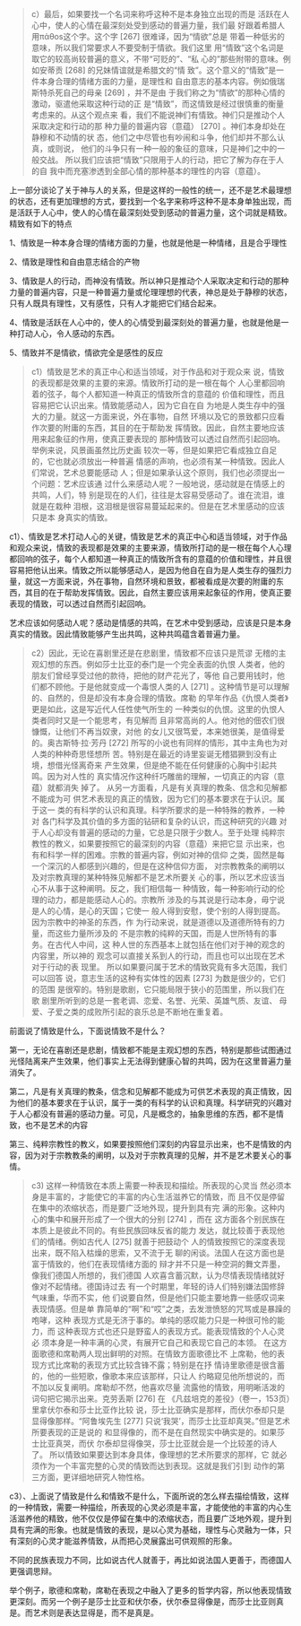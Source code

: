 <blockquote data-pid="6ZSsEBeY">c）最后，如果要找⼀个名词来称呼这种不是本⾝独⽴出现的⽽是 活跃在⼈⼼中，使⼈的⼼情在最深刻处受到感动的普遍⼒量，我们最 好跟着希腊⼈⽤πἀθοs这个字。这个字 [267] 很难译，因为“情欲”总是 带着⼀种低劣的意味，所以我们常要求⼈不要受制于情欲。我们这⾥ ⽤“情致”这个名词是取它的较⾼尚较普遍的意义，不带“可贬的”、“私 ⼼的”那些附带的意味。例如安蒂贡 [268] 的兄妹情谊就是希腊⽂的“情 致”。这个意义的“情致”是⼀件本⾝合理的情绪⽅⾯的⼒量，是理性和 ⾃由意志的基本内容。例如俄瑞斯特杀死⾃⼰的⺟亲 [269] ，并不是由 于我们称之为“情欲”的那种⼼情的激动，驱遣他采取这种⾏动的正 是“情致”，⽽这情致是经过很慎重的衡量考虑来的。从这个观点来 看，我们不能说神们有情致。神们只是推动个⼈采取决定和⾏动的那 种⼒量的普遍内容（意蕴） [270] 。神们本⾝却处在静穆和不动情的状 态，他们之中尽管也有吵闹和⽃争，他们却并不那么认真，或则说， 他们的⽃争只有⼀种⼀般的象征的意味，只是神们之中的⼀般交战。 所以我们应该把“情致”只限⽤于⼈的⾏动，把它了解为存在于⼈的⾃ 我中⽽充塞渗透到全部⼼情的那种基本的理性的内容（意蕴）。</blockquote><p data-pid="4SvyTK7X">上一部分谈论了关于神与人的关系，但是这样的一般性的统一，还不是艺术最理想的状态，还有更加理想的方式，要找到一个名字来称呼这种不是本身单独出现，而是活跃于人心中，使人的心情在最深刻处受到感动的普遍力量，这个词就是精致。精致有如下的特点</p><p data-pid="h_quIEbG">1、情致是一种本身合理的情绪方面的力量，也就是他是一种情绪，且是合乎理性</p><p data-pid="rxudm1i1">2、情致是理性和自由意志结合的产物</p><p data-pid="Dt1Q00XC">3、情致是人的行动，而神没有情致。所以神只是推动个人采取决定和行动的那种力量的普遍内容，只是一种普遍力量或伦理理想的代表，神总是处于静穆的状态，只有人既具有理性，又有感性，只有人才能把它们结合起来。</p><p data-pid="cUGZN4RW">4、情致是活跃在人心中的，使人的心情受到最深刻处的普遍力量，也就是他是一种打动人心，令人感动的东西。</p><p data-pid="gsvZHnf6">5、情致并不是情欲，情欲完全是感性的反应</p><blockquote data-pid="UUIyZ25U">c1）情致是艺术的真正中⼼和适当领域，对于作品和对于观众来 说，情致的表现都是效果的主要的来源。情致所打动的是⼀根在每个 ⼈⼼⾥都回响着的弦⼦，每个⼈都知道⼀种真正的情致所含的意蕴的 价值和理性，⽽且容易把它认识出来。情致能感动⼈，因为它⾃在⾃ 为地是⼈类⽣存中的强⼤的⼒量。就这⼀⽅⾯来说，外在事物，⾃然 环境以及它的景致都只应看作次要的附庸的东⻄，其⽬的在于帮助发 挥情致。因此，⾃然主要地应该⽤来起象征的作⽤，使真正要表现的 那种情致可以透过⾃然⽽引起回响。举例来说，⻛景画虽然⽐历史画 较次⼀等，但是如果把它看成独⽴⾃⾜的，它也就必须放出⼀种普遍 情感的声响，也必须有某⼀种情致。因此⼈们常说，艺术总要能感动 ⼈；但是如果承认这个原则，我们也必须提出⼀个问题：艺术应该通 过什么来感动⼈呢？⼀般地说，感动就是在情感上的共鸣，⼈们，特 别是现在的⼈们，往往是太容易受感动了。谁在流泪，谁就是在栽种 泪根，这泪根是很容易蔓延起来的。但是在艺术⾥感动的应该只是本 ⾝真实的情致。</blockquote><p data-pid="bzWWcvCp">c1）、情致是艺术打动人心的关键，情致是艺术的真正中心和适当领域，对于作品和观众来说，情致的表现都是效果的主要来源，情致所打动的是一根在每个人心理都回响的弦子，每个人都知道一种真正的情致所含有的意蕴的价值和理性，并且很容易把他认出来。情致之所以能够感动人，是因为他自在自为是人类生存的强烈力量，就这一方面来说，外在事物，自然环境和景致，都被看成是次要的附庸的东西，其目的在于帮助发挥情致。因此，自然主要应该用来起象征的作用，使真正要表现的情致，可以透过自然而引起回响。</p><p data-pid="f6X9PnA-">艺术应该如何感动人呢？感动是情感的共鸣，在艺术中受到感动，应该是只是本身真实的情致。因此情致能够产生出共鸣，这种共鸣蕴含着普遍力量。</p><blockquote data-pid="pNX2V2FH">c2）因此，⽆论在喜剧⾥还是在悲剧⾥，情致都不应该只是荒谬 ⽆稽的主观幻想的东⻄。例如莎⼠⽐亚的泰门是⼀个完全表⾯的仇恨 ⼈类者，他的朋友们曾经享受过他的款待，把他的财产花光了，等他 ⾃⼰要⽤钱时，他们都不顾他。于是他就变成⼀个毒恨⼈类的⼈ [271] 。这种情节是可以理解的、⾃然的，但是却没有本⾝合理的情致。席勒 的早年作品《仇恨⼈类者》更是如此，这是写近代⼈任性使⽓所⽣的 ⼀种类似的仇恨。这⾥的仇恨⼈类者同时⼜是⼀个能思考，有⻅解⽽ 且⾮常⾼尚的⼈。他对他的佃农们很慷慨，让他们不再当奴⾪，对他 的⼥⼉⼜很笃爱，本来她很美，是值得爱的。奥古斯特·拉·芳丹 [272] 所写的⼩说也有同样的情形，其中主⾓也为对⼈类的种种奇思怪想所 苦。特别是在最近的诗⾥妄诞⽆稽猖獗到没有⽌境，想借光怪离奇来 产⽣效果，但是绝不能在任何健康的⼼胸中引起共鸣。因为对⼈性的 真实情况作这种纤巧雕凿的理解，⼀切真正的内容（意蕴）就都消失 掉了。 从另⼀⽅⾯看，凡是有关真理的教条、信念和⻅解都不能成为可 供艺术表现的真正的情致，因为它们的基本要求在于认识。属于这⼀ 类的有科学的认识和真理。科学所要求的是⼀种特殊的教养，⼀种对 各门科学及其价值的多⽅⾯的钻研和复杂的认识，⽽这种研究的兴趣 对于⼈⼼却没有普遍的感动的⼒量，它总是只限于少数⼈。⾄于处理 纯粹宗教性的教义，如果要按照它的最深刻的内容（意蕴）来把它显 ⽰出来，也有和科学⼀样的困难。宗教的普遍内容，例如对神的信仰 之类，固然是每⼀个深沉的⼈都感到兴趣的，但是在这种信仰⽅⾯， 对宗教教条的阐明以及对宗教真理的某种特殊⻅解都不是艺术所要关 ⼼的事，所以艺术应该当⼼不从事于这种阐明。反之，我们相信每⼀ 种情致，每⼀种影响⾏动的伦理的动⼒，都是能感动⼈⼼的。宗教所 涉及的与其说是⾏动本⾝，⽏宁说是⼈的⼼情，是⼼的天国；它使⼀ 般⼈得到安慰，使个别的⼈得到提⾼。因为宗教中的神圣的东⻄，作 为⾏动来说，就是道德以及道德所特有的⼒量，⽽这些⼒量所涉及的 不是宗教的纯粹的天国，⽽是⼈世所特有的事务。在古代⼈中间，这 种⼈世的东⻄基本上就包括在他们对于神的观念的内容⾥，所以神的 观念可以直接关系到⼈的⾏动，⽽且也可以出现在艺术对于⾏动的表 现⾥。 所以如果要问属于艺术的情致究竟有多⼤范围，我们可以回答 说，意志⽣活的这种有实体性的因素 [273] 为数是很少的，它们的范围 是很窄的。特别是歌剧，它只能局限于狭⼩的范围⾥，所以我们在歌 剧⾥所听到的总是⼀套⽼调、恋爱、名誉、光荣、英雄⽓质、友谊、 ⺟爱、⼦爱之类的成败所引起的哀乐总是不断地在重复着。</blockquote><p data-pid="I9yMON1P">前面说了情致是什么，下面说情致不是什么？</p><p data-pid="u80Ia-J8">第一，无论在喜剧还是悲剧，情致都不能是主观幻想的东西，特别是那些试图通过光怪陆离来产生效果，他们事实上无法得到健康心智的共鸣，因为在这里普遍力量消失了。</p><p data-pid="aJNIaiwQ">第二，凡是有关真理的教条，信念和见解都不能成为可供艺术表现的真正情致，因为他们的基本要求在于认识，属于一类的有科学的认识和真理。科学研究的兴趣对于人心都没有普遍的感动力量。可见，凡是概念的，抽象思维的东西，都不是情致，也不是艺术的内容</p><p data-pid="_oRrPjE3">第三、纯粹宗教性的教义，如果要按照他们深刻的内容显示出来，也不是情致的内容，因为对于宗教教条的阐明，以及对于宗教真理的见解，并不是艺术要关心的事情。</p><blockquote data-pid="bw9P1vYq">c3) 这样⼀种情致在本质上需要⼀种表现和描绘。所表现的⼼灵当 然必须本⾝是丰富的，才能使它的丰富的内⼼⽣活滋养它的情致，⽽ 且不仅是停留在集中的浓缩状态，⽽是要⼴泛地外现，提升到具有完 满的形象。这种内⼼的集中和展开形成了⼀个很⼤的分别 [274] ，⽽在 这⽅⾯各个别⺠族在本质上是彼此不同的。有些⺠族回味反省的能⼒ 发达，就⽐较善于表现他们的情绪。例如古代⼈ [275] 就善于把⿎动个 ⼈的情致按照它的深度表现出来，既不陷⼊枯燥的思索，⼜不流于⽆ 聊的闲谈。法国⼈在这⽅⾯也是富于情致的，他们在表现情绪⽅⾯的 辩才并不只是⼀种空洞的舞⽂弄墨，像我们德国⼈所想的，我们德国 ⼈欢喜含蓄沉默，认为尽情表现情绪就好像对不起情绪。德国诗过去 有⼀个时期⾥，年轻的诗⼈们特别嫌法国修辞⽓味重，华⽽不实，他 们说要⾃然，但是他们只能主要地靠⼀些感叹词来表现情感。但是单 靠简单的“啊”和“哎”之类，去发泄愤怒的咒骂或是暴躁的咆哮，这种 表现⽅式是⽆济于事的。单纯的感叹能⼒只是⼀种很可怜的能⼒，⽽ 这种表现⽅式也还只是野蛮⼈的表现⽅式。能表现情致的个⼈⼼灵必 须本⾝是⼀种丰满的⼼灵，有展开它⾃⼰和表现它⾃⼰的本领。 在这⽅⾯歌德和席勒两⼈现出鲜明的对照。在情致⽅⾯歌德⽐不 上席勒，他的表现⽅式⽐席勒的表现⽅式⽐较含锋不露；特别是在抒 情诗⾥歌德是很含蓄的，他的⼀些短歌，像歌本来应该那样，只让⼈ 约略窥⻅他所想说的，⽽不加以反复阐明。席勒却不然，他喜欢尽量 流露他的情致，⽤明晰活泼的词句把它揭⽰出来。克劳丢斯 [276] 在 《凡兹培克的差役》（卷⼀，153⻚）⾥拿伏尔泰和莎⼠⽐亚作⽐较 说，莎⼠⽐亚确实是那样，⽽伏尔泰却只是显得像那样。“阿鲁埃先⽣ [277] 只说‘我哭’，⽽莎⼠⽐亚却真哭。”但是艺术所要表现的正是说的 和显得像的，⽽不是在⾃然现实中确实是的。如果莎⼠⽐亚真哭，⽽伏 尔泰却显得像哭，莎⼠⽐亚就会是⼀个⽐较差的诗⼈了。 所以情致如果要达到本⾝具体，像理想的艺术所要求的那样，它 就必须作为⼀个丰富完整的⼼灵的情致⽽达到表现。这就是我们引到 动作的第三⽅⾯，更详细地研究⼈物性格。</blockquote><p data-pid="u90QifPK">c3）、上面说了情致是什么和情致不是什么，下面所说的怎么样去描绘情致，这样的一种情致，需要一种描绘，所表现的心灵必须是丰富，才能使他的丰富的内心生活滋养他的精致，他不仅仅是停留在集中的浓缩状态，而且要广泛地外观，提升到具有完满的形象。也就是情致的表现，是以心灵为基础，理性与心灵融为一体，只有深刻的心灵才能滋养情致，从而把心灵展露出可供观照的形象。</p><p data-pid="gJ0ZEY2S">不同的民族表现力不同，比如说古代人就善于，再比如说法国人更善于，而德国人更强调思辩。</p><p data-pid="jb8uxqH1">举个例子，歌德和席勒，席勒在表现之中融入了更多的哲学内容，所以他表现情致更深刻。而另一个例子是莎士比亚和伏尔泰，伏尔泰显得像是，而莎士比亚则真是。而艺术则是表达显得是，而不是真是。</p>